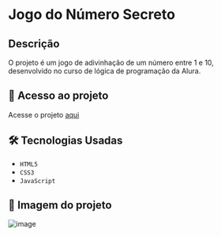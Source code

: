 # Jogo do Número Secreto

## Descrição
O projeto é um jogo de adivinhação de um número entre 1 e 10, desenvolvido no curso de lógica de programação da Alura.

## 📁 Acesso ao projeto
Acesse o projeto [aqui](https://rennan-s-smaniotto.github.io/Jogo_do_Numero_Secreto/)

## 🛠️ Tecnologias Usadas
- ``HTML5``
- ``CSS3``
- ``JavaScript``

## 📸 Imagem do projeto
![image](https://github.com/Rennan-S-Smaniotto/Jogo_do_Numero_Secreto/assets/145367848/d628c722-010b-4006-bd5c-e8e1f284f682)

